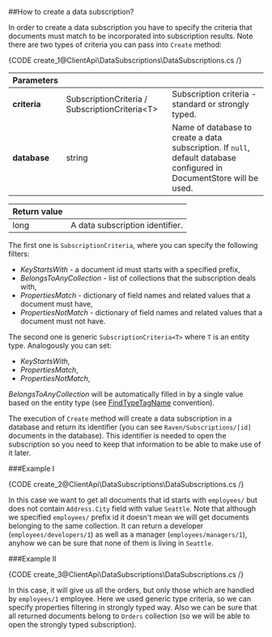 ﻿##How to create a data subscription?

In order to create a data subscription you have to specify the criteria that documents must match to be incorporated into subscription results. Note there are two types of
criteria you can pass into `Create` method:

{CODE create_1@ClientApi\DataSubscriptions\DataSubscriptions.cs /}

| Parameters | | |
| ------------- | ------------- | ----- |
| **criteria** | SubscriptionCriteria / SubscriptionCriteria&lt;T&gt; | Subscription criteria - standard or strongly typed. |
| **database** | string | Name of database to create a data subscription. If `null`, default database configured in DocumentStore will be used. |

| Return value | |
| ------------- | ----- |
| long | A data subscription identifier. |

The first one is `SubscriptionCriteria`, where you can specify the following filters:

* _KeyStartsWith_ - a document id must starts with a specified prefix,
* _BelongsToAnyCollection_ - list of collections that the subscription deals with,
* _PropertiesMatch_ - dictionary of field names and related values that a document must have,
* _PropertiesNotMatch_ - dictionary of field names and related values that a document must not have.

The second one is generic `SubscriptionCriteria<T>` where `T` is an entity type. Analogously you can set:

* <em>KeyStartsWith</em>,
* <em>PropertiesMatch</em>,
* <em>PropertiesNotMatch</em>,

_BelongsToAnyCollection_ will be automatically filled in by a single value based on the entity type (see [FindTypeTagName](../configuration/conventions/identifier-generation/global#findtypetagname-and-finddynamictagname) convention).

The execution of `Create` method will create a data subscription in a database and return its identifier (you can see `Raven/Subscriptions/[id]` documents in the database).
This identifier is needed to open the subscription so you need to keep that information to be able to make use of it later.

###Example I

{CODE create_2@ClientApi\DataSubscriptions\DataSubscriptions.cs /}

In this case we want to get all documents that id starts with `employees/` but does not contain `Address.City` field with value `Seattle`.
Note that although we specified `employees/` prefix id it doesn't mean we will get documents belonging to the same collection. It can return a developer (`employees/developers/1`)
as well as a manager (`employees/managers/1`), anyhow we can be sure that none of them is living in `Seattle`.

###Example II

{CODE create_3@ClientApi\DataSubscriptions\DataSubscriptions.cs /}

In this case, it will give us all the orders, but only those which are handled by `employees/1` employee. Here we used generic type criteria, so we can specify properties filtering in strongly typed way.
Also we can be sure that all returned documents belong to `Orders` collection (so we will be able to open the strongly typed subscription).
